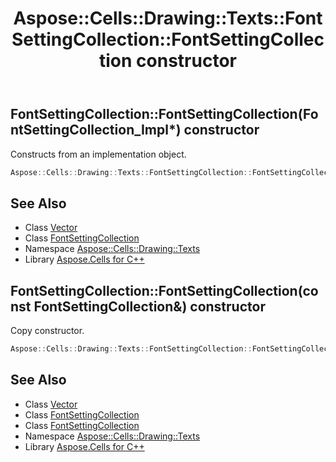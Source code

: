 ﻿---
title: Aspose::Cells::Drawing::Texts::FontSettingCollection::FontSettingCollection constructor
linktitle: FontSettingCollection
second_title: Aspose.Cells for C++ API Reference
description: 'Aspose::Cells::Drawing::Texts::FontSettingCollection::FontSettingCollection constructor. Constructs from an implementation object in C++.'
type: docs
weight: 100
url: /cpp/aspose.cells.drawing.texts/fontsettingcollection/fontsettingcollection/
---
## FontSettingCollection::FontSettingCollection(FontSettingCollection_Impl*) constructor


Constructs from an implementation object.

```cpp
Aspose::Cells::Drawing::Texts::FontSettingCollection::FontSettingCollection(FontSettingCollection_Impl *impl)
```

## See Also

* Class [Vector](../../../aspose.cells/vector/)
* Class [FontSettingCollection](../)
* Namespace [Aspose::Cells::Drawing::Texts](../../)
* Library [Aspose.Cells for C++](../../../)
## FontSettingCollection::FontSettingCollection(const FontSettingCollection\&) constructor


Copy constructor.

```cpp
Aspose::Cells::Drawing::Texts::FontSettingCollection::FontSettingCollection(const FontSettingCollection &src)
```

## See Also

* Class [Vector](../../../aspose.cells/vector/)
* Class [FontSettingCollection](../)
* Class [FontSettingCollection](../)
* Namespace [Aspose::Cells::Drawing::Texts](../../)
* Library [Aspose.Cells for C++](../../../)
